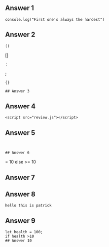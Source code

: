 ## Answer 1
```
console.log("First one's always the hardest")
```

## Answer 2
```
()
```
[]
```
:
```
;
```
{}

## Answer 3
```


## Answer 4
```
<script src="review.js"></script>
```
## Answer 5
```


## Answer 6
```
<let gymbro = 10
if >= 10
else >= 10

## Answer 7


## Answer 8
```
hello this is patrick
```
## Answer 9
```
let health = 100;
if health >10
## Answer 10

